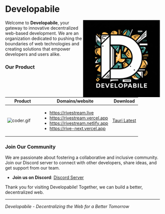 # Developabile

<img width="250" align="right" alt="coder.gif" src="../static/logo.jpeg" />
<p aling="left" width="40">

Welcome to **Developabile**, your gateway to innovative decentralized web-based development. We are an organization dedicated to pushing the boundaries of web technologies and creating solutions that empower developers and users alike.

### Our Product

<!-- 1.  **Rive** : Rive is a cutting-edge, ad-free platform for streaming/downloading movies and TV shows online. Your Personal Streaming Oasis.
    - **Visit Rive**:
      - https://rivestream.live
      - https://rivestream.vercel.app
      - https://rive-next.vercel.app
    - **Download Rive**: https://github.com/Developabile/rive-tauri/releases/latest -->

| Product                                                                                                      | Domains/website                                                                                                                                               | Download                                                                   |
| ------------------------------------------------------------------------------------------------------------ | ------------------------------------------------------------------------------------------------------------------------------------------------------------- | -------------------------------------------------------------------------- |
| <img width="100" align="right" alt="coder.gif" src="https://rivestream.vercel.app/icons/icon-256x256.png" /> | <ul><li> https://rivestream.live</li><li> https://rivestream.vercel.app</li><li>https://rivestream.netlify.app</li><li>https://rive-next.vercel.app</li></ul> | [Tauri Latest](https://github.com/Developabile/rive-tauri/releases/latest) |

### Join Our Community

We are passionate about fostering a collaborative and inclusive community. Join our Discord server to connect with other developers, share ideas, and get support from our team.

- **Join us on Discord**: [Discord Server](https://discord.gg/6xJmJja8fV)

Thank you for visiting Developabile! Together, we can build a better, decentralized web.

---

_Developabile - Decentralizing the Web for a Better Tomorrow_

</p>
